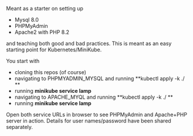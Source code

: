 Meant as a starter on setting up 
   * Mysql 8.0
   * PHPMyAdmin 
   * Apache2 with PHP 8.2 

and teaching both good and bad practices. This is meant as an easy starting point for Kubernetes/MiniKube. 

You start with
- cloning this repos (of course) 
- navigating to PHPMYADMIN_MYSQL and running **kubectl apply -k ./ ** 
- running **minikube service lamp** 
- navigating to APACHE_MYQL and running **kubectl apply -k ./ **
- running **minikube service lamp** 

Open both service URLs in browser to see PHPMyAdmin and Apache+PHP server in action. 
Details for user names/password have been shared separately. 
